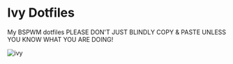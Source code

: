 # Ivy Dotfiles
My BSPWM dotfiles
PLEASE DON'T JUST BLINDLY COPY & PASTE UNLESS YOU KNOW WHAT YOU ARE DOING! 

![ivy](https://github.com/mel4tonin/dotfiles/blob/main/rice.png)
